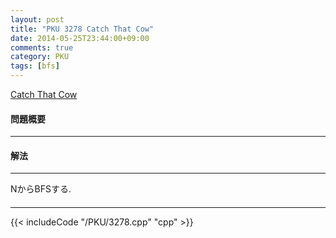 ```yaml
---
layout: post
title: "PKU 3278 Catch That Cow"
date: 2014-05-25T23:44:00+09:00
comments: true
category: PKU
tags: [bfs]
---
```


[Catch That Cow](http://poj.org/problem?id=3278)

#### 問題概要

****

#### 解法

****

NからBFSする.  

#### 

****

{{< includeCode "/PKU/3278.cpp" "cpp" >}}
